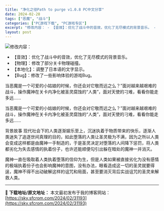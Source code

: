 ```yaml
---
title: "净化之径Path to purge v1.0.8 PC中文分享"
date: 2024-02-28
tags: ["恶魔", "战斗"]
categories: ["PC游戏下载", "PC游戏专区"]
excerpt: "修改内容： - 【音效】：优化了战斗中的音效，优化了无尽模式的背景音乐。 - 【物理】：修改了部分关卡物理碰撞。 - 【本地化】：调整了日本语的文字显示。 - 【Bug】：修改了一些影响体验的游戏Bug。 当恶魔是一个可爱的小姑娘的时候，你还会对它敬而远之么？”面对越来越艰难的战斗，操作魔神在关卡内&hellip;"
layout: post
---
```


<img class="game_header_image_full aligncenter" src="https://cdn.cloudflare.steamstatic.com/steam/apps/2144460/header.jpg?t=1706065242" />修改内容：
- 【音效】：优化了战斗中的音效，优化了无尽模式的背景音乐。
- 【物理】：修改了部分关卡物理碰撞。
- 【本地化】：调整了日本语的文字显示。
- 【Bug】：修改了一些影响体验的游戏Bug。

当恶魔是一个可爱的小姑娘的时候，你还会对它敬而远之么？”面对越来越艰难的战斗，操作魔神在关卡内净化被圣灵腐蚀的“人类”，面对天使的刁难，看看你能走多远……

当恶魔是一个可爱的小姑娘的时候，你还会对它敬而远之么？”面对越来越艰难的战斗，操作魔神在关卡内净化被圣灵腐蚀的“人类”，面对天使的刁难，看看你能走多远……

背景故事
现代社会下的人类逐渐娱乐至上，沉迷执着于物质带来的快乐，逐渐人类迷失了追逐世间真理的目的，如此堕落的人类让圣灵极为不满，因为之所以人类会变成这样都是由魔神一手制造的，于是圣灵决定对堕落的人间降下惩罚，将人类都劣化为失去感情的执着份子，也许还能顺便勾引出躲在暗处的魔神一并消灭。

魔神一直在吸取着人类执着堕落的信仰为生，但是人类如果被直接劣化为没有感情的极端执着份子也会影响魔神的意图，没有办法，眼看造成这一切的圣灵就要得逞，魔神不得不出动破解这样的诅咒和局面，甚至要消灭背后实战诅咒的圣灵来解救人类。

---
📖 **下载地址/原文地址：** 本文最初发布于我的博客网站：[https://sky.sfcrom.com/2024/02/31193](https://sky.sfcrom.com/2024/02/31193)
